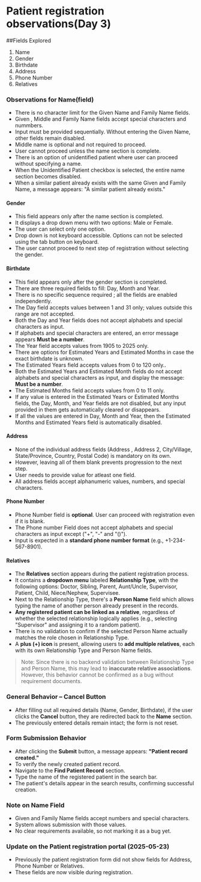 # Patient registration observations(Day 3)
##Fields Explored
1. Name
2. Gender
3. Birthdate
4. Address
5. Phone Number
6. Relatives

### Observations for Name(field)
- There is no character limit for the Given Name and Family Name fields.
-  Given , Middle and Family Name fields accept special characters and nummbers.
-  Input must be provided sequentially. Without entering the Given Name, other fields remain disabled.
-  Middle name is optional and not required to proceed.
-  User cannot proceed unless the name section is complete.
-  There is an option of unidentified patient where user can proceed without specifying a name.
-  When the Unidentified Patient checkbox is selected, the entire name section becomes disabled.
-  When a similar patient already exists with the same Given and Family Name, a message appears: "A similar patient already exists."

#### Gender
- This field appears only after the name section is completed.
- It displays a drop down menu with two options: Male or Female.
- The user can select only one option.
- Drop down is not keyboard accessible. Options can not be selected using the tab button on keyboard.
- The user cannot proceed to next step of registration without selecting the gender.

#### Birthdate
- This field appears only after the gender section is completed.
- There are three required fields to fill: Day, Month and Year.
- There is no specific sequence required ; all the fields are enabled independently.
- The Day field accepts values between 1 and 31 only; values outside this range are not accepted.
- Both the Day and Year fields does not accept alphabets and special characters as input.
- If alphabets and special characters are entered, an error message appears **Must be a number**.
- The Year field accepts values from 1905 to 2025 only.
- There are options for Estimated Years and Estimated Months in case the exact birthdate is unknown.
- The Estimated Years field accepts values from 0 to 120 only..
- Both the Estimated Years and Estimated Month fields do not accept alphabets and special characters as input, and display the message: **Must be a number**.
- The Estimated Months field accepts values from 0 to 11 only.
- If any value is entered in the Estimated Years or Estimated Months fields, the Day, Month, and Year fields are not disabled, but any input provided in them gets automatically cleared or disappears.
- If all the values are entered in Day, Month and Year, then the Estimated Months and Estimated Years field is automatically disabled.

#### Address
- None of the individual address fields (Address , Address 2, City/Village, State/Province, Country, Postal Code) is mandatory on its own.
- However, leaving all of them blank prevents progression to the next step.
- User needs to provide value for atleast one field.
- All address fields accept alphanumeric values, numbers, and special characters.

#### Phone Number
- Phone Number field is **optional**. User can proceed with registration even if it is blank. 
- The Phone number Field does not accept alphabets and special characters as input except ("+", "-" and "()").
- Input is expected in a **standard phone number format** (e.g., +1-234-567-8901).

#### Relatives
- The **Relatives** section appears during the patient registration process.
- It contains a **dropdown menu** labeled **Relationship Type**, with the following options: Doctor, Sibling, Parent, Aunt/Uncle, Supervisor, Patient, Child, Niece/Nephew, Supervisee.
- Next to the Relationship Type, there's a **Person Name** field which allows typing the name of another person already present in the records.
- **Any registered patient can be linked as a relative**, regardless of whether the selected relationship logically applies (e.g., selecting "Supervisor" and assigning it to a random patient).
- There is no validation to confirm if the selected Person Name actually matches the role chosen in Relationship Type.
- A **plus (+) icon** is present, allowing users to **add multiple relatives**, each with its own Relationship Type and Person Name fields.

> Note: Since there is no backend validation between Relationship Type and Person Name, this may lead to **inaccurate relative associations**. However, this behavior cannot be confirmed as a bug without requirement documents.

### General Behavior – Cancel Button
- After filling out all required details (Name, Gender, Birthdate), if the user clicks the **Cancel** button, they are redirected back to the **Name** section.
- The previously entered details remain intact; the form is not reset.

### Form Submission Behavior
- After clicking the **Submit** button, a message appears: **"Patient record created."**
- To verify the newly created patient record.
- Navigate to the **Find Patient Record** section.
- Type the name of the registered patient in the search bar.
- The patient's details appear in the search results, confirming successful creation.
 
 ### Note on Name Field
- Given and Family Name fields accept numbers and special characters.
- System allows submission with those values.
- No clear requirements available, so not marking it as a bug yet.

### Update on the Patient registration portal (2025-05-23)
- Previously the patient registration form did not show fields for Address, Phone Number or Relatives.
- These fields are now visible during registration.
 

  
 
  






 
